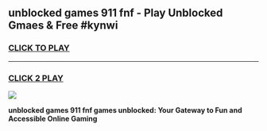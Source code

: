 
## unblocked games 911 fnf - Play Unblocked Gmaes & Free #kynwi
<h3>
<a href="https://premium.freeplayer.one?title=unblocked_games_911_fnf&ref=01M">CLICK TO PLAY</a></h3>
<hr>

<h3>
<a href="https://premium.freeplayer.one?title=unblocked_games_911_fnf&ref=01M">CLICK 2 PLAY</a>
  
</h3>

<a href="https://premium.freeplayer.one?title=unblocked_games_911_fnf&ref=01M"><img src="https://clearcache.store/games.png"></a>


**unblocked games 911 fnf games unblocked: Your Gateway to Fun and Accessible Online Gaming**

